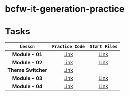 # bcfw-it-generation-practice

# Tasks

|      `Lesson`      |                                      `Practice Code`                                      |                                            `Start Files`                                             |
| :----------------: | :---------------------------------------------------------------------------------------: | :--------------------------------------------------------------------------------------------------: |
|  **Module - 01**   | [Link](https://github.com/pavlo-sheremet-dev/bcfw-it-generation-practice/tree/module-01)  | [Link](https://github.com/pavlo-sheremet-dev/bcfw-it-generation-practice/tree/module-01-start-files) |
|  **Module - 02**   | [Link](https://github.com/pavlo-sheremet-dev/bcfw-it-generation-practice/tree/module-02)  | [Link](https://github.com/pavlo-sheremet-dev/bcfw-it-generation-practice/tree/module-02-start-files) |
| **Theme Switcher** | [Link](https://github.com/pavlo-sheremet-dev/bcfw-it-generation-practice/tree/PS_theming) |                                                                                                      |
|  **Module - 03**   | [Link](https://github.com/pavlo-sheremet-dev/bcfw-it-generation-practice/tree/module-03)  | [Link](https://github.com/pavlo-sheremet-dev/bcfw-it-generation-practice/tree/module-03-start-files) |
|  **Module - 04**   | [Link](https://github.com/pavlo-sheremet-dev/bcfw-it-generation-practice/tree/module-04)  | [Link](https://github.com/pavlo-sheremet-dev/bcfw-it-generation-practice/tree/module-04-start-files) |
